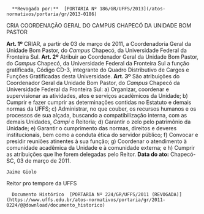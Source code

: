       **Revogada por:**  [PORTARIA Nº 186/GR/UFFS/2013](/atos-normativos/portaria/gr/2013-0186) 

   CRIA COORDENAÇÃO GERAL DO CAMPUS CHAPECÓ DA UNIDADE BOM PASTOR  

   **Art. 1º**  CRIAR, a partir de 03 de março de 2011, a Coordenadoria Geral da Unidade Bom Pastor, do *Campus*  Chapecó, da Universidade Federal da Fronteira Sul.   **Art. 2º**  Atribuir ao Coordenador Geral da Unidade Bom Pastor, do *Campus*  Chapecó, da Universidade Federal da Fronteira Sul a função gratificada, Código CD-3, integrante do Quadro Distributivo de Cargos e Funções Gratificadas desta Universidade.   **Art. 3º**  São atribuições do Coordenador Geral da Unidade Bom Pastor, do *Campus*  Chapecó da Universidade Federal da Fronteira Sul: a) Organizar, coordenar e supervisionar as atividades, atos e serviços acadêmicos da Unidade; b) Cumprir e fazer cumprir as determinações contidas no Estatuto e demais normas da UFFS; c) Administrar, no que couber, os recursos humanos e os processos de sua alçada, buscando a compatibilização interna, com as demais Unidades, *Campi*  e Reitoria; d) Garantir o zelo pelo patrimônio da Unidade; e) Garantir o cumprimento das normas, direitos e deveres institucionais, bem como a conduta ética do servidor público; f) Convocar e presidir reuniões atinentes à sua função; g) Coordenar o atendimento à comunidade acadêmica da Unidade e à comunidade externa; e h) Cumprir as atribuições que lhe forem delegadas pelo Reitor.      **Data do ato:** Chapecó-SC, 03 de março de 2011.   
 

    Jaime Giolo    
 Reitor pro tempore da UFFS 

      Documento Histórico  [PORTARIA Nº 224/GR/UFFS/2011 (REVOGADA)](https://www.uffs.edu.br/atos-normativos/portaria/gr/2011-0224/@@download/documento_historico)     
      